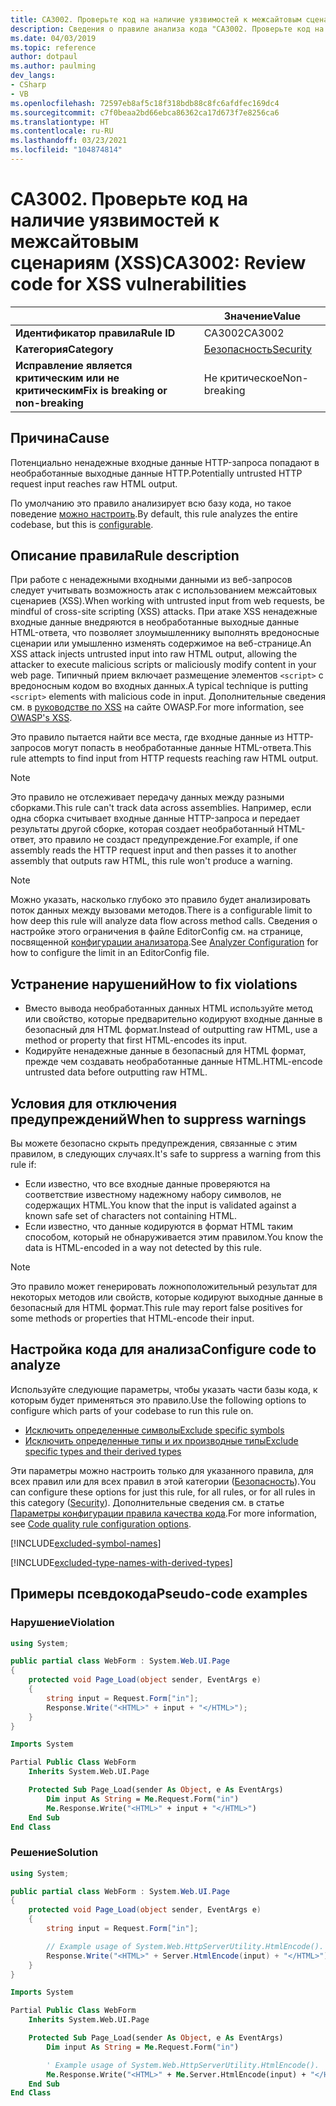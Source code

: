 ```yaml
---
title: CA3002. Проверьте код на наличие уязвимостей к межсайтовым сценариям (XSS) (анализ кода)
description: Сведения о правиле анализа кода "CA3002. Проверьте код на наличие уязвимостей к межсайтовым сценариям (XSS)"
ms.date: 04/03/2019
ms.topic: reference
author: dotpaul
ms.author: paulming
dev_langs:
- CSharp
- VB
ms.openlocfilehash: 72597eb8af5c18f318bdb88c8fc6afdfec169dc4
ms.sourcegitcommit: c7f0beaa2bd66ebca86362ca17d673f7e8256ca6
ms.translationtype: HT
ms.contentlocale: ru-RU
ms.lasthandoff: 03/23/2021
ms.locfileid: "104874814"
---
```

# <a name="ca3002-review-code-for-xss-vulnerabilities"></a><span data-ttu-id="37711-103">CA3002. Проверьте код на наличие уязвимостей к межсайтовым сценариям (XSS)</span><span class="sxs-lookup"><span data-stu-id="37711-103">CA3002: Review code for XSS vulnerabilities</span></span>

| | <span data-ttu-id="37711-104">Значение</span><span class="sxs-lookup"><span data-stu-id="37711-104">Value</span></span> |
|-|-|
| <span data-ttu-id="37711-105">**Идентификатор правила**</span><span class="sxs-lookup"><span data-stu-id="37711-105">**Rule ID**</span></span> |<span data-ttu-id="37711-106">CA3002</span><span class="sxs-lookup"><span data-stu-id="37711-106">CA3002</span></span>|
| <span data-ttu-id="37711-107">**Категория**</span><span class="sxs-lookup"><span data-stu-id="37711-107">**Category**</span></span> |[<span data-ttu-id="37711-108">Безопасность</span><span class="sxs-lookup"><span data-stu-id="37711-108">Security</span></span>](security-warnings.md)|
| <span data-ttu-id="37711-109">**Исправление является критическим или не критическим**</span><span class="sxs-lookup"><span data-stu-id="37711-109">**Fix is breaking or non-breaking**</span></span> |<span data-ttu-id="37711-110">Не критическое</span><span class="sxs-lookup"><span data-stu-id="37711-110">Non-breaking</span></span>|

## <a name="cause"></a><span data-ttu-id="37711-111">Причина</span><span class="sxs-lookup"><span data-stu-id="37711-111">Cause</span></span>

<span data-ttu-id="37711-112">Потенциально ненадежные входные данные HTTP-запроса попадают в необработанные выходные данные HTTP.</span><span class="sxs-lookup"><span data-stu-id="37711-112">Potentially untrusted HTTP request input reaches raw HTML output.</span></span>

<span data-ttu-id="37711-113">По умолчанию это правило анализирует всю базу кода, но такое поведение [можно настроить](#configure-code-to-analyze).</span><span class="sxs-lookup"><span data-stu-id="37711-113">By default, this rule analyzes the entire codebase, but this is [configurable](#configure-code-to-analyze).</span></span>

## <a name="rule-description"></a><span data-ttu-id="37711-114">Описание правила</span><span class="sxs-lookup"><span data-stu-id="37711-114">Rule description</span></span>

<span data-ttu-id="37711-115">При работе с ненадежными входными данными из веб-запросов следует учитывать возможность атак с использованием межсайтовых сценариев (XSS).</span><span class="sxs-lookup"><span data-stu-id="37711-115">When working with untrusted input from web requests, be mindful of cross-site scripting (XSS) attacks.</span></span> <span data-ttu-id="37711-116">При атаке XSS ненадежные входные данные внедряются в необработанные выходные данные HTML-ответа, что позволяет злоумышленнику выполнять вредоносные сценарии или умышленно изменять содержимое на веб-странице.</span><span class="sxs-lookup"><span data-stu-id="37711-116">An XSS attack injects untrusted input into raw HTML output, allowing the attacker to execute malicious scripts or maliciously modify content in your web page.</span></span> <span data-ttu-id="37711-117">Типичный прием включает размещение элементов `<script>` с вредоносным кодом во входных данных.</span><span class="sxs-lookup"><span data-stu-id="37711-117">A typical technique is putting `<script>` elements with malicious code in input.</span></span> <span data-ttu-id="37711-118">Дополнительные сведения см. в [руководстве по XSS](https://www.owasp.org/index.php/Cross-site_Scripting_(XSS)) на сайте OWASP.</span><span class="sxs-lookup"><span data-stu-id="37711-118">For more information, see [OWASP's XSS](https://www.owasp.org/index.php/Cross-site_Scripting_(XSS)).</span></span>

<span data-ttu-id="37711-119">Это правило пытается найти все места, где входные данные из HTTP-запросов могут попасть в необработанные данные HTML-ответа.</span><span class="sxs-lookup"><span data-stu-id="37711-119">This rule attempts to find input from HTTP requests reaching raw HTML output.</span></span>

> [!NOTE]
> <span data-ttu-id="37711-120">Это правило не отслеживает передачу данных между разными сборками.</span><span class="sxs-lookup"><span data-stu-id="37711-120">This rule can't track data across assemblies.</span></span> <span data-ttu-id="37711-121">Например, если одна сборка считывает входные данные HTTP-запроса и передает результаты другой сборке, которая создает необработанный HTML-ответ, это правило не создаст предупреждение.</span><span class="sxs-lookup"><span data-stu-id="37711-121">For example, if one assembly reads the HTTP request input and then passes it to another assembly that outputs raw HTML, this rule won't produce a warning.</span></span>

> [!NOTE]
> <span data-ttu-id="37711-122">Можно указать, насколько глубоко это правило будет анализировать поток данных между вызовами методов.</span><span class="sxs-lookup"><span data-stu-id="37711-122">There is a configurable limit to how deep this rule will analyze data flow across method calls.</span></span> <span data-ttu-id="37711-123">Сведения о настройке этого ограничения в файле EditorConfig см. на странице, посвященной [конфигурации анализатора](https://github.com/dotnet/roslyn-analyzers/blob/main/docs/Analyzer%20Configuration.md#dataflow-analysis).</span><span class="sxs-lookup"><span data-stu-id="37711-123">See [Analyzer Configuration](https://github.com/dotnet/roslyn-analyzers/blob/main/docs/Analyzer%20Configuration.md#dataflow-analysis) for how to configure the limit in an EditorConfig file.</span></span>

## <a name="how-to-fix-violations"></a><span data-ttu-id="37711-124">Устранение нарушений</span><span class="sxs-lookup"><span data-stu-id="37711-124">How to fix violations</span></span>

- <span data-ttu-id="37711-125">Вместо вывода необработанных данных HTML используйте метод или свойство, которые предварительно кодируют входные данные в безопасный для HTML формат.</span><span class="sxs-lookup"><span data-stu-id="37711-125">Instead of outputting raw HTML, use a method or property that first HTML-encodes its input.</span></span>
- <span data-ttu-id="37711-126">Кодируйте ненадежные данные в безопасный для HTML формат, прежде чем создавать необработанные данные HTML.</span><span class="sxs-lookup"><span data-stu-id="37711-126">HTML-encode untrusted data before outputting raw HTML.</span></span>

## <a name="when-to-suppress-warnings"></a><span data-ttu-id="37711-127">Условия для отключения предупреждений</span><span class="sxs-lookup"><span data-stu-id="37711-127">When to suppress warnings</span></span>

<span data-ttu-id="37711-128">Вы можете безопасно скрыть предупреждения, связанные с этим правилом, в следующих случаях.</span><span class="sxs-lookup"><span data-stu-id="37711-128">It's safe to suppress a warning from this rule if:</span></span>

- <span data-ttu-id="37711-129">Если известно, что все входные данные проверяются на соответствие известному надежному набору символов, не содержащих HTML.</span><span class="sxs-lookup"><span data-stu-id="37711-129">You know that the input is validated against a known safe set of characters not containing HTML.</span></span>
- <span data-ttu-id="37711-130">Если известно, что данные кодируются в формат HTML таким способом, который не обнаруживается этим правилом.</span><span class="sxs-lookup"><span data-stu-id="37711-130">You know the data is HTML-encoded in a way not detected by this rule.</span></span>

> [!NOTE]
> <span data-ttu-id="37711-131">Это правило может генерировать ложноположительный результат для некоторых методов или свойств, которые кодируют выходные данные в безопасный для HTML формат.</span><span class="sxs-lookup"><span data-stu-id="37711-131">This rule may report false positives for some methods or properties that HTML-encode their input.</span></span>

## <a name="configure-code-to-analyze"></a><span data-ttu-id="37711-132">Настройка кода для анализа</span><span class="sxs-lookup"><span data-stu-id="37711-132">Configure code to analyze</span></span>

<span data-ttu-id="37711-133">Используйте следующие параметры, чтобы указать части базы кода, к которым будет применяться это правило.</span><span class="sxs-lookup"><span data-stu-id="37711-133">Use the following options to configure which parts of your codebase to run this rule on.</span></span>

- [<span data-ttu-id="37711-134">Исключить определенные символы</span><span class="sxs-lookup"><span data-stu-id="37711-134">Exclude specific symbols</span></span>](#exclude-specific-symbols)
- [<span data-ttu-id="37711-135">Исключить определенные типы и их производные типы</span><span class="sxs-lookup"><span data-stu-id="37711-135">Exclude specific types and their derived types</span></span>](#exclude-specific-types-and-their-derived-types)

<span data-ttu-id="37711-136">Эти параметры можно настроить только для указанного правила, для всех правил или для всех правил в этой категории ([Безопасность](security-warnings.md)).</span><span class="sxs-lookup"><span data-stu-id="37711-136">You can configure these options for just this rule, for all rules, or for all rules in this category ([Security](security-warnings.md)).</span></span> <span data-ttu-id="37711-137">Дополнительные сведения см. в статье [Параметры конфигурации правила качества кода](../code-quality-rule-options.md).</span><span class="sxs-lookup"><span data-stu-id="37711-137">For more information, see [Code quality rule configuration options](../code-quality-rule-options.md).</span></span>

[!INCLUDE[excluded-symbol-names](~/includes/code-analysis/excluded-symbol-names.md)]

[!INCLUDE[excluded-type-names-with-derived-types](~/includes/code-analysis/excluded-type-names-with-derived-types.md)]

## <a name="pseudo-code-examples"></a><span data-ttu-id="37711-138">Примеры псевдокода</span><span class="sxs-lookup"><span data-stu-id="37711-138">Pseudo-code examples</span></span>

### <a name="violation"></a><span data-ttu-id="37711-139">Нарушение</span><span class="sxs-lookup"><span data-stu-id="37711-139">Violation</span></span>

```csharp
using System;

public partial class WebForm : System.Web.UI.Page
{
    protected void Page_Load(object sender, EventArgs e)
    {
        string input = Request.Form["in"];
        Response.Write("<HTML>" + input + "</HTML>");
    }
}
```

```vb
Imports System

Partial Public Class WebForm
    Inherits System.Web.UI.Page

    Protected Sub Page_Load(sender As Object, e As EventArgs)
        Dim input As String = Me.Request.Form("in")
        Me.Response.Write("<HTML>" + input + "</HTML>")
    End Sub
End Class
```

### <a name="solution"></a><span data-ttu-id="37711-140">Решение</span><span class="sxs-lookup"><span data-stu-id="37711-140">Solution</span></span>

```csharp
using System;

public partial class WebForm : System.Web.UI.Page
{
    protected void Page_Load(object sender, EventArgs e)
    {
        string input = Request.Form["in"];

        // Example usage of System.Web.HttpServerUtility.HtmlEncode().
        Response.Write("<HTML>" + Server.HtmlEncode(input) + "</HTML>");
    }
}
```

```vb
Imports System

Partial Public Class WebForm
    Inherits System.Web.UI.Page

    Protected Sub Page_Load(sender As Object, e As EventArgs)
        Dim input As String = Me.Request.Form("in")

        ' Example usage of System.Web.HttpServerUtility.HtmlEncode().
        Me.Response.Write("<HTML>" + Me.Server.HtmlEncode(input) + "</HTML>")
    End Sub
End Class
```
